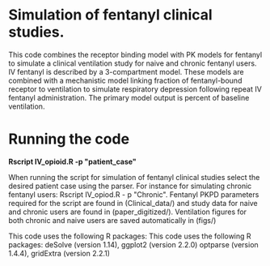 # Simulation of fentanyl clinical studies. 
This code combines the receptor binding model with PK models for fentanyl to simulate a clinical ventilation study for naive and chronic fentanyl users. IV fentanyl is described 
by a 3-compartment model. These models are combined with a mechanistic model linking fraction of fentanyl-bound receptor to ventilation to simulate respiratory depression 
following repeat IV fentanyl administration. The primary model output is percent of baseline ventilation.

# Running the code 
**Rscript IV_opioid.R -p "patient_case"**

When running the script for simulation of fentanyl clinical studies select the desired patient case using the parser. For instance for simulating chronic fentanyl users: Rscript 
IV_opiod.R - p "Chronic". Fentanyl PKPD parameters required for the script are found in (Clinical_data/) and study data for naive and chronic users are found in 
(paper_digitized/). Ventilation figures for both chronic and naive users are saved automatically in (figs/)

This code uses the following R packages: This code uses the following R packages: deSolve (version 1.14), ggplot2 (version 2.2.0) optparse (version 1.4.4), gridExtra (version 
2.2.1)
